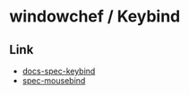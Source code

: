 
# windowchef / Keybind




## Link

* [docs-spec-keybind](../../docs/spec/Keybind.md)
* [spec-mousebind](spec-mousebind.md)



